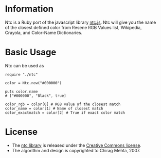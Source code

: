 # Information
Ntc is a Ruby port of the javascript library [ntc.js](http://chir.ag/projects/ntc). Ntc will give you the name of the closest defined color from Resene RGB Values list, Wikipedia, Crayola, and Color-Name Dictionaries.

# Basic Usage
Ntc can be used as

    require "./ntc"

    color = Ntc.new("#000000")

    puts color.name
    # ["#000000", "Black", true]

    color_rgb = color[0] # RGB value of the closest match
    color_name = color[1] # Name of closest match
    color_exactmatch = color[2] # True if exact color match


# License
* The [ntc library](https://github.com/moizmb/name-that-colour) is released under the [Creative Commons license](https://creativecommons.org/licenses/by/2.5/).
* The algorithm and design is copyrighted to Chirag Mehta, 2007.
